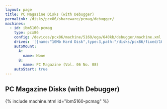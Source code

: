 ```yaml
---
layout: page
title: PC Magazine Disks (with Debugger)
permalink: /disks/pcx86/shareware/pcmag/debugger/
machines:
  - id: ibm5160-pcmag
    type: pcx86
    config: /devices/pcx86/machine/5160/ega/640kb/debugger/machine.xml
    drives: '[{name:"10Mb Hard Disk",type:3,path:"/disks/pcx86/fixed/10mb/MSDOS320-C400.json"}]'
    autoMount:
      A:
        name: None
      B:
        name: PC Magazine (Vol. 06 No. 08)
    autoStart: true
---
```


PC Magazine Disks (with Debugger)
---------------------------------

{% include machine.html id="ibm5160-pcmag" %}
